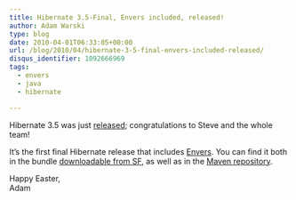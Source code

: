 ```yaml
---
title: Hibernate 3.5-Final, Envers included, released!
author: Adam Warski
type: blog
date: 2010-04-01T06:33:05+00:00
url: /blog/2010/04/hibernate-3-5-final-envers-included-released/
disqus_identifier: 1092666969
tags:
  - envers
  - java
  - hibernate

---
```

Hibernate 3.5 was just [released][1]; congratulations to Steve and the whole team!

It&#8217;s the first final Hibernate release that includes [Envers][2]. You can find it both in the bundle [downloadable from SF][3], as well as in the [Maven repository][4].

Happy Easter,  
Adam

 [1]: http://in.relation.to/15040.lace
 [2]: http://jboss.org/envers
 [3]: http://sourceforge.net/projects/hibernate/files/hibernate3/3.5.0-Final/
 [4]: http://repository.jboss.org/maven2/org/hibernate/
